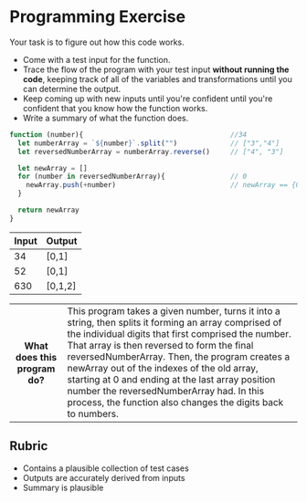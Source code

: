 # Programming Exercise

Your task is to figure out how this code works.

* Come with a test input for the function.
* Trace the flow of the program with your test input **without running the code**, keeping track of all of the variables and transformations until you can determine the output.
* Keep coming up with new inputs until you're confident until you're confident that you know how the function works.
* Write a summary of what the function does.

```js
function (number){                                    //34
  let numberArray = `${number}`.split("")             // ["3","4"]
  let reversedNumberArray = numberArray.reverse()     // ["4", "3"]

  let newArray = []                                     
  for (number in reversedNumberArray){                // 0
    newArray.push(+number)                            // newArray == {0} -> [0,1]
  }

  return newArray
}
```

| Input | Output |
| ----- | ------ |
|   34    |    [0,1]    | 
|   52    |    [0,1]    | 
|   630   |    [0,1,2]    | 

<table>
  <tr>
    <th>What does this program do?</th>
    <td>
    This program takes a given number, turns it into a string, then splits it forming an array comprised of the individual digits that 
    first comprised the number. That array is then reversed to form the final reversedNumberArray. Then, the program creates a newArray out of 
    the indexes of the old array, starting at 0 and ending at the last array position number the reversedNumberArray had. In this process, 
    the function also changes the digits back to numbers.
    </td>
  </tr>
</table>

## Rubric

* Contains a plausible collection of test cases
* Outputs are accurately derived from inputs
* Summary is plausible
